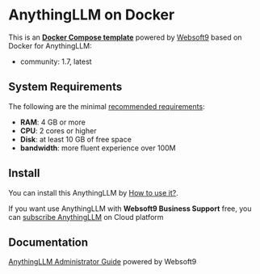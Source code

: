 # AnythingLLM on Docker  

This is an **[Docker Compose template](https://github.com/Websoft9/docker-library)** powered by [Websoft9](https://www.websoft9.com) based on Docker for AnythingLLM:


 - community:  1.7, latest


## System Requirements

The following are the minimal [recommended requirements](https://anythingllm.com):

* **RAM**: 4 GB or more
* **CPU**: 2 cores or higher
* **Disk**: at least 10 GB of free space
* **bandwidth**: more fluent experience over 100M  

## Install

You can install this AnythingLLM by [How to use it?](https://github.com/Websoft9/docker-library#how-to-use-it).   

If you want use AnythingLLM with **Websoft9 Business Support** free, you can [subscribe AnythingLLM](https://www.websoft9.com/apps) on Cloud platform

## Documentation

[AnythingLLM Administrator Guide](https://support.websoft9.com/docs/anythingllm) powered by Websoft9